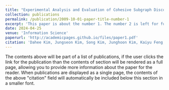 ```yaml
---
title: "Experimental Analysis and Evaluation of Cohesive Subgraph Discovery"
collection: publications
permalink: /publication/2009-10-01-paper-title-number-1
excerpt: 'This paper is about the number 1. The number 2 is left for future work.'
date: 2024-04-25
venue: 'Information Science'
paperurl: 'http://academicpages.github.io/files/paper1.pdf'
citation: 'Dahee Kim, Jungseon Kim, Song Kim, Junghoon Kim, Kaiyu Feng, Sungsu Lim, and Jungeun Kim. (2024). <i>Information Science 1</i>. 1(1).'
---
```


The contents above will be part of a list of publications, if the user clicks the link for the publication than the contents of section will be rendered as a full page, allowing you to provide more information about the paper for the reader. When publications are displayed as a single page, the contents of the above "citation" field will automatically be included below this section in a smaller font.
